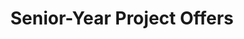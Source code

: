 ---
title: Senior-Year Project Offers
menu:
  main:
    name: Project Offers
    weight: 100
    params:
      icon: hash
---
